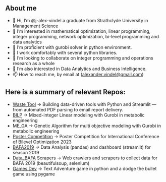 ## About me
- 👋 Hi, I’m @j-alex-vindel a graduate from Strathclyde University in Management Science 
- 👀 I’m interested in mathematical optimization, linear programming, integer programming, network optimization, bi-level programming and data analytics
- 🌱 I’m proficient with gurobi solver in python environment.
- 🌱 I work comfortably with several python libraries.
- 💞️ I’m looking to collaborate on integer programming and operations research as a whole
- 💞️ I’m also interested in Data Analytics and Business Intelligence.
- 📫 How to reach me, by email at (alexander.vindel@gmail.com)

## Here is a summary of relevant Repos:
- [Waste Tool]() -> Building data-driven tools with Python and Streamlit — from automated PDF parsing to email report delivery.
- [BILP](https://github.com/j-alex-vindel/Optimistic-Pessimistic-MetNet-KO) -> Mixed-integer Linear modeling with Gurobi in metabolic engineering
- ME_GA -> Genetic Algorithm for multi objective modeling with Gurobi in metabolic engineering
- [Poster Competition](https://github.com/j-alex-vindel/Bi-Level-Conference23) -> Poster Competition for International Conference of Bilevel Optimization 2023
- [BAFA2019](https://github.com/j-alex-vindel/BAFA_2019_Project) -> Data Analysis (pandas) and dashboard (streamlit) for season 2019 
- [Data_BAFA](https://github.com/j-alex-vindel/DATA_BAFA) Scrapers -> Web crawlers and scrapers to collect data for BAFA 2019 (beautifulsoup, selenium)
- [Games Dev](https://github.com/j-alex-vindel/Games_Dev) -> Text Adventure game in python and a dodge the bullet game using pygame 

<!---
jose-vindel/jose-vindel is a ✨ special ✨ repository because its `README.md` (this file) appears on your GitHub profile.
You can click the Preview link to take a look at your changes.
--->
